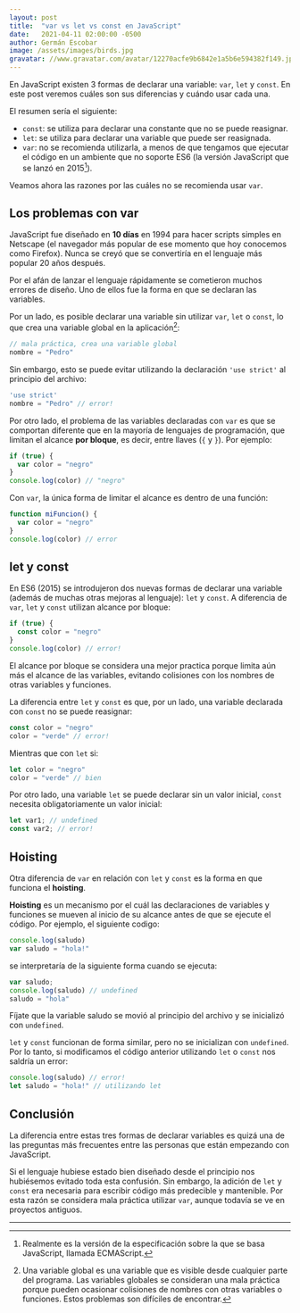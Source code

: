 ```yaml
---
layout: post
title:  "var vs let vs const en JavaScript"
date:   2021-04-11 02:00:00 -0500
author: Germán Escobar
image: /assets/images/birds.jpg
gravatar: //www.gravatar.com/avatar/12270acfe9b6842e1a5b6e594382f149.jpg?s=80
---
```


En JavaScript existen 3 formas de declarar una variable: `var`, `let` y `const`. En este post veremos cuáles son sus diferencias y cuándo usar cada una.<!-- more -->

El resumen sería el siguiente:

* `const`: se utiliza para declarar una constante que no se puede reasignar.
* `let`: se utiliza para declarar una variable que puede ser reasignada.
* `var`: no se recomienda utilizarla, a menos de que tengamos que ejecutar el código en un ambiente que no soporte ES6 (la versión JavaScript que se lanzó en 2015[^1]).

Veamos ahora las razones por las cuáles no se recomienda usar `var`.

## Los problemas con var

JavaScript fue diseñado en **10 días** en 1994 para hacer scripts simples en Netscape (el navegador más popular de ese momento que hoy conocemos como Firefox). Nunca se creyó que se convertiría en el lenguaje más popular 20 años después.

Por el afán de lanzar el lenguaje rápidamente se cometieron muchos errores de diseño. Uno de ellos fue la forma en que se declaran las variables.

Por un lado, es posible declarar una  variable sin utilizar `var`, `let` o `const`, lo que crea una variable global en la aplicación[^2]:

```javascript
// mala práctica, crea una variable global
nombre = "Pedro"
```

Sin embargo, esto se puede evitar utilizando la declaración `'use strict'` al principio del archivo:

```javascript
'use strict'
nombre = "Pedro" // error!
```

Por otro lado, el problema de las variables declaradas con `var` es que se comportan diferente que en la mayoría de lenguajes de programación, que limitan el alcance **por bloque**, es decir, entre llaves (`{` y `}`). Por ejemplo:

```javascript
if (true) {
  var color = "negro"
}
console.log(color) // "negro"
```

Con `var`, la única forma de limitar el alcance es dentro de una función:

```javascript
function miFuncion() {
  var color = "negro"
}
console.log(color) // error
```

## let y const
En ES6 (2015) se introdujeron dos nuevas formas de declarar una variable (además de muchas otras mejoras al lenguaje): `let` y `const`. A diferencia de `var`, `let` y `const` utilizan alcance por bloque:

```javascript
if (true) {
  const color = "negro"
}
console.log(color) // error!
```

El alcance por bloque se considera una mejor practica porque limita aún más el alcance de las variables, evitando colisiones con los nombres de otras variables y funciones.

La diferencia entre `let` y `const`  es que, por un lado, una variable declarada con `const` no se puede reasignar:

```javascript
const color = "negro"
color = "verde" // error!
```

Mientras que con `let` si:

```javascript
let color = "negro"
color = "verde" // bien
```

Por otro lado, una variable `let` se puede declarar sin un valor inicial, `const` necesita obligatoriamente un valor inicial:

```javascript
let var1; // undefined  
const var2; // error!
```

## Hoisting

Otra diferencia de `var` en relación con `let` y `const` es la forma en que funciona el **hoisting**.

**Hoisting** es un mecanismo por el cuál las declaraciones de variables y funciones se mueven al inicio de su alcance antes de que se ejecute el código. Por ejemplo, el siguiente codigo:

```javascript
console.log(saludo)
var saludo = "hola!"
```

se interpretaría de la siguiente forma cuando se ejecuta:

```javascript
var saludo;
console.log(saludo) // undefined
saludo = "hola"
```

Fíjate que la variable saludo se movió al principio del archivo y se inicializó con `undefined`.

`let` y `const` funcionan de forma similar, pero no se inicializan con `undefined`. Por lo tanto, si modificamos el código anterior utilizando `let` o `const` nos saldría un error:

```javascript
console.log(saludo) // error!
let saludo = "hola!" // utilizando let
```

## Conclusión

La diferencia entre estas tres formas de declarar variables es quizá una de las preguntas más frecuentes entre las personas que están empezando con JavaScript.

Si el lenguaje hubiese estado bien diseñado desde el principio nos hubiésemos evitado toda esta confusión. Sin embargo, la adición de `let` y `const` era necesaria para escribir código más predecible y mantenible.  Por esta razón se considera mala práctica utilizar `var`, aunque todavía se ve en proyectos antiguos.

---

[^1]: Realmente es la versión de la especificación sobre la que se basa JavaScript, llamada ECMAScript.

[^2]: Una variable global es una variable que es visible desde cualquier parte del programa. Las variables globales se consideran una mala práctica porque pueden ocasionar colisiones de nombres con otras variables o funciones. Estos problemas son difíciles de encontrar.
